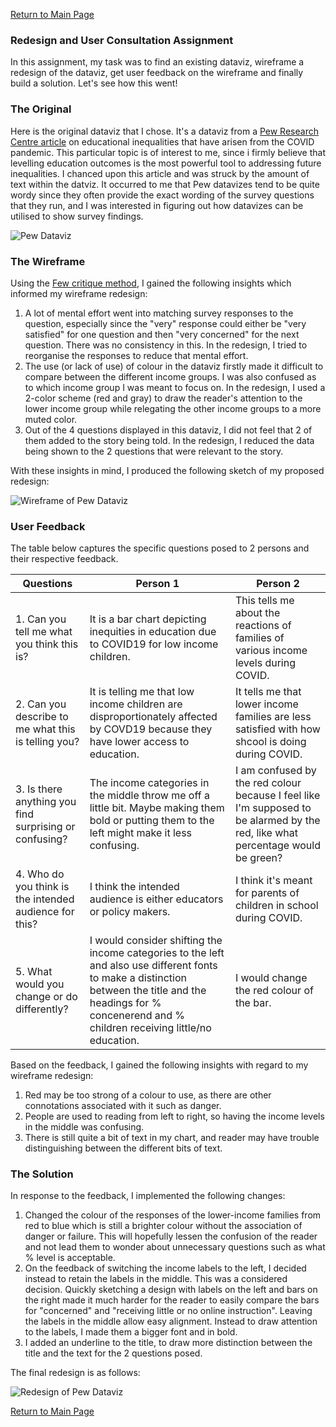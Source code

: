 [Return to Main Page](/README.md)

### Redesign and User Consultation Assignment

In this assignment, my task was to find an existing dataviz, wireframe a redesign of the dataviz, get user feedback on the wireframe and finally build a solution. 
Let's see how this went!

### The Original

Here is the original dataviz that I chose. It's a dataviz from a 
[Pew Research Centre article](https://www.pewresearch.org/fact-tank/2020/04/15/lower-income-parents-most-concerned-about-their-children-falling-behind-amid-covid-19-school-closures/) 
on educational inequalities that have arisen from the COVID pandemic. This particular topic is of interest to me, since i firmly believe that levelling education outcomes is the 
most powerful tool to addressing future inequalities. I chanced upon this article and was struck by the amount of text within the datviz. It occurred to me that Pew datavizes tend
to be quite wordy since they often provide the exact wording of the survey questions that they run, and I was interested in figuring out how datavizes can be utilised to show survey 
findings. 

![Pew Dataviz](/images/pew1.png)

### The Wireframe 

Using the [Few critique method](http://www.perceptualedge.com/articles/visual_business_intelligence/data_visualization_effectiveness_profile.pdf), I gained the following insights which informed my wireframe redesign:

1. A lot of mental effort went into matching survey responses to the question, especially since the "very" response could either be "very satisfied" for one question and then 
"very concerned" for the next question. There was no consistency in this. In the redesign, I tried to reorganise the responses to reduce that mental effort. 
2. The use (or lack of use) of colour in the dataviz firstly made it difficult to compare between the different income groups. I was also confused as to which income group I was
meant to focus on. In the redesign, I used a 2-color scheme (red and gray) to draw the reader's attention to the lower income group while relegating the other income groups to
a more muted color. 
3. Out of the 4 questions displayed in this dataviz, I did not feel that 2 of them added to the story being told. In the redesign, I reduced the data being shown to the 2 questions 
that were relevant to the story. 

With these insights in mind, I produced the following sketch of my proposed redesign:

![Wireframe of Pew Dataviz](/images/pew2.jpg)

### User Feedback

The table below captures the specific questions posed to 2 persons and their respective feedback.

| Questions | Person 1 | Person 2|
|---|---|---|
|1. Can you tell me what you think this is? | It is a bar chart depicting inequities in education due to COVID19 for low income children. | This tells me about the reactions of families of various income levels during COVID. |
|2. Can you describe to me what this is telling you? | It is telling me that low income children are disproportionately affected by COVD19 because they have lower access to education. | It tells me that lower income families are less satisfied with how shcool is doing during COVID. |
|3. Is there anything you find surprising or confusing? | The income categories in the middle throw me off a little bit. Maybe making them bold or putting them to the left might make it less confusing. | I am confused by the red colour because I feel like I'm supposed to be alarmed by the red, like what percentage would be green? |
| 4. Who do you think is the intended audience for this? | I think the intended audience is either educators or policy makers. | I think it's meant for parents of children in school during COVID. |
|5. What would you change or do differently? | I would consider shifting the income categories to the left and also use different fonts to make a distinction between the title and the headings for % concenerend and % children receiving little/no education. | I would change the red colour of the bar. |

Based on the feedback, I gained the following insights with regard to my wireframe redesign:

1. Red may be too strong of a colour to use, as there are other connotations associated with it such as danger. 
2. People are used to reading from left to right, so having the income levels in the middle was confusing. 
3. There is still quite a bit of text in my chart, and reader may have trouble distinguishing between the different bits of text. 

### The Solution

In response to the feedback, I implemented the following changes:

1. Changed the colour of the responses of the lower-income families from red to blue which is still a brighter colour without the association of danger or failure. This will hopefully lessen the confusion of the reader and not lead them to wonder about unnecessary questions such as what % level is acceptable. 
2. On the feedback of switching the income labels to the left, I decided instead to retain the labels in the middle. This was a considered decision. Quickly sketching a design with labels on the left and bars on the right made it much harder for the reader to easily compare the bars for "concerned" and "receiving little or no online instruction". Leaving the labels in the middle allow easy alignment. Instead to draw attention to the labels, I made them a bigger font and in bold. 
3. I added an underline to the title, to draw more distinction between the title and the text for the 2 questions posed. 

The final redesign is as follows:

![Redesign of Pew Dataviz](/images/pew3.png)

[Return to Main Page](/README.md)

